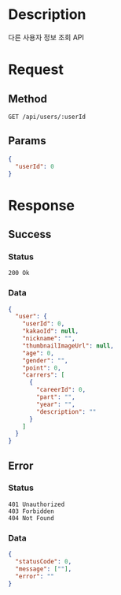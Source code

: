 # Description

다른 사용자 정보 조회 API

# Request

## Method

```
GET /api/users/:userId
```

## Params

```json
{
  "userId": 0
}
```

# Response

## Success

### Status

```
200 Ok
```

### Data

```json
{
  "user": {
    "userId": 0,
    "kakaoId": null,
    "nickname": "",
    "thumbnailImageUrl": null,
    "age": 0,
    "gender": "",
    "point": 0,
    "carrers": [
      {
        "careerId": 0,
        "part": "",
        "year": "",
        "description": ""
      }
    ]
  }
}
```

## Error

### Status

```
401 Unauthorized
403 Forbidden
404 Not Found
```

### Data

```json
{
  "statusCode": 0,
  "message": [""],
  "error": ""
}
```
